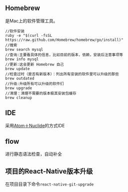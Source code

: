## Homebrew
是Mac上的软件管理工具。
```
//软件安装
ruby -e "$(curl -fsSL https://raw.github.com/Homebrew/homebrew/go/install)"
//搜索
brew search mysql
//查询:主要看具体的信息，比如目前的版本，依赖，安装后注意事项等
brew info mysql
//更新:这会更新 Homebrew 自己
brew update
//检查过时（是否有新版本）：列出所有安装的软件里可以升级的那些
brew outdated
//升级:升级所有可以升级的软件们
brew upgrade
//清理：清理不需要的版本极其安装包缓存
brew cleanup 
```
## IDE
采用[Atom＋Nuclide](http://blog.csdn.net/hello_hwc/article/details/51612139)的方式IDE
## flow
进行静态语法检查，自动补全
## 项目的React-Native版本升级
在项目目录下命令`react-native-git-upgrade`
